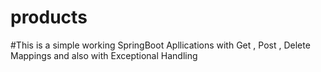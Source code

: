 # products


#This is a simple working SpringBoot Apllications with 
Get , Post , Delete Mappings and also with Exceptional Handling 

